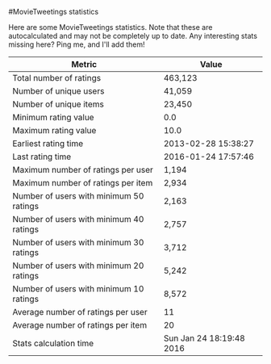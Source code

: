 #MovieTweetings statistics

Here are some MovieTweetings statistics. Note that these are autocalculated and may not be completely up to date. Any interesting stats missing here? Ping me, and I'll add them!

Metric | Value
--- | ---
Total number of ratings                 | 463,123
Number of unique users                  | 41,059
Number of unique items                  | 23,450
Minimum rating value                    | 0.0
Maximum rating value                    | 10.0
Earliest rating time                    | 2013-02-28 15:38:27
Last rating time                        | 2016-01-24 17:57:46
Maximum number of ratings per user      | 1,194
Maximum number of ratings per item      | 2,934
Number of users with minimum 50 ratings | 2,163
Number of users with minimum 40 ratings | 2,757
Number of users with minimum 30 ratings | 3,712
Number of users with minimum 20 ratings | 5,242
Number of users with minimum 10 ratings | 8,572
Average number of ratings per user      | 11
Average number of ratings per item      | 20
Stats calculation time                  | Sun Jan 24 18:19:48 2016

